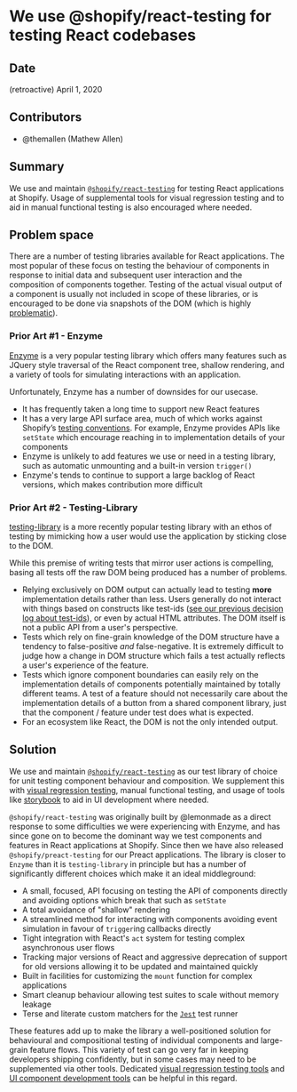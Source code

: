 # We use @shopify/react-testing for testing React codebases

## Date

(retroactive) April 1, 2020

## Contributors

- @themallen (Mathew Allen)

## Summary

We use and maintain [`@shopify/react-testing`](https://github.com/Shopify/quilt/blob/master/packages/react-testing/README.md) for testing React applications at Shopify. Usage of supplemental tools for visual regression testing and to aid in manual functional testing is also encouraged where needed.

## Problem space

There are a number of testing libraries available for React applications. The most popular of these focus on testing the behaviour of components in response to initial data and subsequent user interaction and the composition of components together. Testing of the actual visual output of a component is usually not included in scope of these libraries, or is encouraged to be done via snapshots of the DOM (which is highly [problematic](https://github.com/Shopify/web-foundation/blob/master/handbook/Decision%20records/03%20-%20We%20do%20not%20use%20Jest%20snapshot%20tests.md)).

### Prior Art #1 - Enzyme

[Enzyme](https://enzymejs.github.io/enzyme/) is a very popular testing library which offers many features such as JQuery style traversal of the React component tree, shallow rendering, and a variety of tools for simulating interactions with an application.

Unfortunately, Enzyme has a number of downsides for our usecase.

- It has frequently taken a long time to support new React features
- It has a very large API surface area, much of which works against Shopify’s [testing conventions](https://github.com/Shopify/web-foundation/blob/master/Best%20practices/react/Testing.md). For example, Enzyme provides APIs like `setState` which encourage reaching in to implementation details of your components
- Enzyme is unlikely to add features we use or need in a testing library, such as automatic unmounting and a built-in version `trigger()`
- Enzyme's tends to continue to support a large backlog of React versions, which makes contribution more difficult

### Prior Art #2 - Testing-Library

[testing-library](https://testing-library.com/docs/react-testing-library/intro) is a more recently popular testing library with an ethos of testing by mimicking how a user would use the application by sticking close to the DOM.

While this premise of writing tests that mirror user actions is compelling, basing all tests off the raw DOM being produced has a number of problems.

- Relying exclusively on DOM output can actually lead to testing **more** implementation details rather than less. Users generally do not interact with things based on constructs like test-ids ([see our previous decision log about test-ids](https://github.com/Shopify/web-foundation/blob/master/handbook/Decision%20records/04%20-%20We%20do%20not%20use%20test%20IDs.md)), or even by actual HTML attributes. The DOM itself is not a public API from a user's perspective.
- Tests which rely on fine-grain knowledge of the DOM structure have a tendency to false-positive _and_ false-negative. It is extremely difficult to judge how a change in DOM structure which fails a test actually reflects a user's experience of the feature.
- Tests which ignore component boundaries can easily rely on the implementation details of components potentially maintained by totally different teams. A test of a feature should not necessarily care about the implementation details of a button from a shared component library, just that the component / feature under test does what is expected.
- For an ecosystem like React, the DOM is not the only intended output.

## Solution

We use and maintain [`@shopify/react-testing`](https://github.com/Shopify/quilt/blob/master/packages/react-testing/README.md) as our test library of choice for unit testing component behaviour and composition. We supplement this with [visual regression testing](https://percy.io/), manual functional testing, and usage of tools like [storybook](https://storybook.js.org/) to aid in UI development where needed.

`@shopify/react-testing` was originally built by @lemonmade as a direct response to some difficulties we were experiencing with Enzyme, and has since gone on to become the dominant way we test components and features in React applications at Shopify. Since then we have also released `@shopify/preact-testing` for our Preact applications. The library is closer to `Enzyme` than it is `testing-library` in principle but has a number of significantly different choices which make it an ideal middleground:

- A small, focused, API focusing on testing the API of components directly and avoiding options which break that such as `setState`
- A total avoidance of "shallow" rendering
- A streamlined method for interacting with components avoiding event simulation in favour of `trigger`ing callbacks directly
- Tight integration with React's `act` system for testing complex asynchronous user flows
- Tracking major versions of React and aggressive deprecation of support for old versions allowing it to be updated and maintained quickly
- Built in facilities for customizing the `mount` function for complex applications
- Smart cleanup behaviour allowing test suites to scale without memory leakage
- Terse and literate custom matchers for the [`Jest`](https://www.npmjs.com/package/jest) test runner

These features add up to make the library a well-positioned solution for behavioural and compositional testing of individual components and large-grain feature flows. This variety of test can go very far in keeping developers shipping confidently, but in some cases may need to be supplemented via other tools. Dedicated [visual regression testing tools](https://percy.io/) and [UI component development tools](https://storybook.js.org/) can be helpful in this regard.
